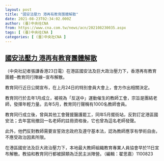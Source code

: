 ```yaml
---
layout: post
title: "國安法壓力 港再有教育團體解散"
date: 2021-08-23T02:34:02.000Z
author: (臺)中央社CNA
from: https://www.cna.com.tw/news/acn/202108230035.aspx
tags: [ (臺)中央社CNA ]
categories: [ (臺)中央社CNA ]
---
```

<!--1629686042000-->
[國安法壓力 港再有教育團體解散](https://www.cna.com.tw/news/acn/202108230035.aspx)
------

<div>
<div></div><div class="paragraph"><p>（中央社記者張謙香港23日電）在港區國安法及巨大政治壓力下，香港再有教育團體─教育同行陣線─宣布解散。</p><p>教育同行近日公開宣布，在上月24日的特別會員大會上，會方作出相關決定。</p><p>教育同行於去年1月成立，被視為「反送中」運動催生的教師工會，宗旨是團結老師，發揮年輕力量。去年5月，教育同行聲稱有1000名教師會員。</p><p>教育同行成立後，曾與其他工會聲援醫護罷工，同年5月擺街站，反對訂定港區國安法；去年當局撤回一名老師的註冊資格後，它也曾為這名老師發聲。</p><p>此外，他們反對教師需要宣誓效忠政府及遵守基本法，認為教師應享有學術自由，不應受政治因素所限。</p><p>在港區國安法及巨大政治壓力下，本地最大教師組織教育專業人員協會早於11日宣布解散。教協和教育同行都被歸類為泛民主派陣營。（編輯：翟思嘉）1100823</p></div>
</div>
